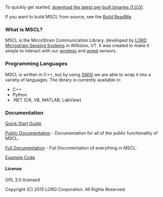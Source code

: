 To quickly get started, [download the latest pre-built binaries (1.0.0)](https://github.com/LORD-MicroStrain/MSCL/releases/download/v1.0.0/MSCL_1.0.0.zip). 

If you want to build MSCL from source, see the [Build ReadMe](https://github.com/LORD-MicroStrain/MSCL/blob/master/BuildScripts/buildReadme.md).

### What is MSCL?
MSCL is the MicroStrain Communication Library, developed by [LORD Microstrain Sensing Systems](http://microstrain.com) in Williston, VT. It was created to make it simple to interact with our [wireless](http://www.microstrain.com/wireless/sensors) and [wired](http://www.microstrain.com/inertial) sensors.

### Programming Languages
MSCL is written in C++, but by using [SWIG](http://swig.org/) we are able to wrap it into a variety of languages.
The library is currently available in:
* C++
* Python
* .NET (C#, VB, MATLAB, LabView)

### Documentation
[Quick Start Guide](http://lord-microstrain.github.io/MSCL/Documentation/Getting%20Started/index.html)

[Public Documentation](http://lord-microstrain.github.io/MSCL/Documentation/MSCL_Public_Documentation/index.html) - Documentation for all of the public functionality of MSCL.

[Full Documentation](http://lord-microstrain.github.io/MSCL/Documentation/MSCL_Full_Documentation/index.html) - Full Documentation of everything in MSCL.

[Example Code](https://github.com/LORD-MicroStrain/MSCL/tree/master/MSCL_Examples)

#### License
GPL 3.0 licensed

Copyright (C) 2015 LORD Corporation. All Rights Reserved.
